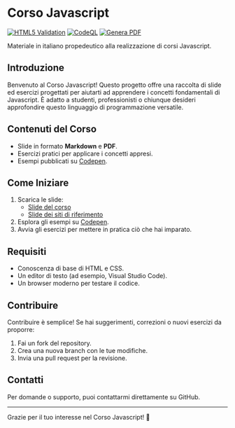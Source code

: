# Corso Javascript

[![HTML5 Validation](https://github.com/matteobaccan/CorsoJavascript/actions/workflows/validation.yml/badge.svg)](https://github.com/matteobaccan/CorsoJavascript/actions/workflows/validation.yml)
[![CodeQL](https://github.com/matteobaccan/CorsoJavascript/actions/workflows/codeql.yml/badge.svg)](https://github.com/matteobaccan/CorsoJavascript/actions/workflows/codeql.yml)
[![Genera PDF](https://github.com/matteobaccan/CorsoJavascript/actions/workflows/generatepdf.yml/badge.svg)](https://github.com/matteobaccan/CorsoJavascript/actions/workflows/generatepdf.yml)

Materiale in italiano propedeutico alla realizzazione di corsi Javascript.

## Introduzione

Benvenuto al Corso Javascript! Questo progetto offre una raccolta di slide ed esercizi progettati per aiutarti ad apprendere i concetti fondamentali di Javascript. È adatto a studenti, professionisti o chiunque desideri approfondire questo linguaggio di programmazione versatile.

## Contenuti del Corso

- Slide in formato **Markdown** e **PDF**.
- Esercizi pratici per applicare i concetti appresi.
- Esempi pubblicati su [Codepen](https://codepen.io/matteobaccan).

## Come Iniziare

1. Scarica le slide:
   - [Slide del corso](https://raw.githubusercontent.com/matteobaccan/CorsoJavascript/main/slide/CorsoJavascript.pdf)
   - [Slide dei siti di riferimento](https://raw.githubusercontent.com/matteobaccan/CorsoJavascript/main/slide/ApplicazioniJavascript.pdf)
2. Esplora gli esempi su [Codepen](https://codepen.io/matteobaccan).
3. Avvia gli esercizi per mettere in pratica ciò che hai imparato.

## Requisiti

- Conoscenza di base di HTML e CSS.
- Un editor di testo (ad esempio, Visual Studio Code).
- Un browser moderno per testare il codice.

## Contribuire

Contribuire è semplice! Se hai suggerimenti, correzioni o nuovi esercizi da proporre:
1. Fai un fork del repository.
2. Crea una nuova branch con le tue modifiche.
3. Invia una pull request per la revisione.

## Contatti

Per domande o supporto, puoi contattarmi direttamente su GitHub.

---

Grazie per il tuo interesse nel Corso Javascript! 🎉
